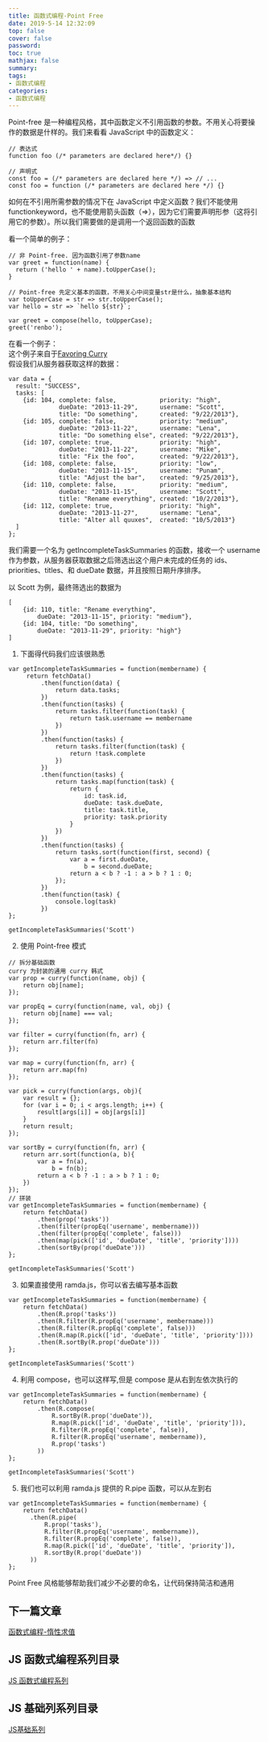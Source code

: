 ```yaml
---
title: 函数式编程-Point Free
date: 2019-5-14 12:32:09
top: false
cover: false
password:
toc: true
mathjax: false
summary: 
tags:
- 函数式编程
categories:
- 函数式编程
---
```


Point-free 是一种编程风格，其中函数定义不引用函数的参数。不用关心将要操作的数据是什样的。我们来看看 JavaScript 中的函数定义：
```
// 表达式
function foo (/* parameters are declared here*/) {}

// 声明式
const foo = (/* parameters are declared here */) => // ...
const foo = function (/* parameters are declared here */) {}
```


如何在不引用所需参数的情况下在 JavaScript 中定义函数？我们不能使用 functionkeyword，也不能使用箭头函数（=>），因为它们需要声明形参（这将引用它的参数）。所以我们需要做的是调用一个返回函数的函数<br/>

看一个简单的例子：<br/>

```
// 非 Point-free. 因为函数引用了参数name
var greet = function(name) {
  return ('hello ' + name).toUpperCase();
}

// Point-free 先定义基本的函数，不用关心中间变量str是什么，抽象基本结构
var toUpperCase = str => str.toUpperCase();
var hello = str => `hello ${str}`; 

var greet = compose(hello, toUpperCase);
greet('renbo');
```

在看一个例子：<br/>
这个例子来自于<a href="https://fr.umio.us/favoring-curry/">Favoring Curry</a><br/>
假设我们从服务器获取这样的数据：
```
var data = {
  result: "SUCCESS",
  tasks: [
    {id: 104, complete: false,            priority: "high",
              dueDate: "2013-11-29",      username: "Scott",
              title: "Do something",      created: "9/22/2013"},
    {id: 105, complete: false,            priority: "medium",
              dueDate: "2013-11-22",      username: "Lena",
              title: "Do something else", created: "9/22/2013"},
    {id: 107, complete: true,             priority: "high",
              dueDate: "2013-11-22",      username: "Mike",
              title: "Fix the foo",       created: "9/22/2013"},
    {id: 108, complete: false,            priority: "low",
              dueDate: "2013-11-15",      username: "Punam",
              title: "Adjust the bar",    created: "9/25/2013"},
    {id: 110, complete: false,            priority: "medium",
              dueDate: "2013-11-15",      username: "Scott",
              title: "Rename everything", created: "10/2/2013"},
    {id: 112, complete: true,             priority: "high",
              dueDate: "2013-11-27",      username: "Lena",
              title: "Alter all quuxes",  created: "10/5/2013"}
  ]
};
```

我们需要一个名为 getIncompleteTaskSummaries 的函数，接收一个 username 作为参数，从服务器获取数据之后筛选出这个用户未完成的任务的 ids、priorities、titles、和 dueDate 数据，并且按照日期升序排序。<br/>

以 Scott 为例，最终筛选出的数据为<br/>
```
[
    {id: 110, title: "Rename everything", 
        dueDate: "2013-11-15", priority: "medium"},
    {id: 104, title: "Do something", 
        dueDate: "2013-11-29", priority: "high"}
]
```
1. 下面得代码我们应该很熟悉<br/>
```
var getIncompleteTaskSummaries = function(membername) {
     return fetchData()
         .then(function(data) {
             return data.tasks;
         })
         .then(function(tasks) {
             return tasks.filter(function(task) {
                 return task.username == membername
             })
         })
         .then(function(tasks) {
             return tasks.filter(function(task) {
                 return !task.complete
             })
         })
         .then(function(tasks) {
             return tasks.map(function(task) {
                 return {
                     id: task.id,
                     dueDate: task.dueDate,
                     title: task.title,
                     priority: task.priority
                 }
             })
         })
         .then(function(tasks) {
             return tasks.sort(function(first, second) {
                 var a = first.dueDate,
                     b = second.dueDate;
                 return a < b ? -1 : a > b ? 1 : 0;
             });
         })
         .then(function(task) {
             console.log(task)
         })
};

getIncompleteTaskSummaries('Scott')
```

2. 使用 Point-free 模式<br/>
```
// 拆分基础函数
curry 为封装的通用 curry 韩式
var prop = curry(function(name, obj) {
    return obj[name];
});

var propEq = curry(function(name, val, obj) {
    return obj[name] === val;
});

var filter = curry(function(fn, arr) {
    return arr.filter(fn)
});

var map = curry(function(fn, arr) {
    return arr.map(fn)
});

var pick = curry(function(args, obj){
    var result = {};
    for (var i = 0; i < args.length; i++) {
        result[args[i]] = obj[args[i]]
    }
    return result;
});

var sortBy = curry(function(fn, arr) {
    return arr.sort(function(a, b){
        var a = fn(a),
            b = fn(b);
        return a < b ? -1 : a > b ? 1 : 0;
    })
});
// 拼装
var getIncompleteTaskSummaries = function(membername) {
    return fetchData()
        .then(prop('tasks'))
        .then(filter(propEq('username', membername)))
        .then(filter(propEq('complete', false)))
        .then(map(pick(['id', 'dueDate', 'title', 'priority'])))
        .then(sortBy(prop('dueDate')))
};

getIncompleteTaskSummaries('Scott')
```

3. 如果直接使用 ramda.js，你可以省去编写基本函数<br/>
```
var getIncompleteTaskSummaries = function(membername) {
    return fetchData()
        .then(R.prop('tasks'))
        .then(R.filter(R.propEq('username', membername)))
        .then(R.filter(R.propEq('complete', false)))
        .then(R.map(R.pick(['id', 'dueDate', 'title', 'priority'])))
        .then(R.sortBy(R.prop('dueDate')))
};

getIncompleteTaskSummaries('Scott')
```

4. 利用 compose，也可以这样写,但是 compose 是从右到左依次执行的
```
var getIncompleteTaskSummaries = function(membername) {
    return fetchData()
        .then(R.compose(
            R.sortBy(R.prop('dueDate')),
            R.map(R.pick(['id', 'dueDate', 'title', 'priority'])),
            R.filter(R.propEq('complete', false)),
            R.filter(R.propEq('username', membername)),
            R.prop('tasks')
        ))
};

getIncompleteTaskSummaries('Scott')
```

5. 我们也可以利用 ramda.js 提供的 R.pipe 函数，可以从左到右
```
var getIncompleteTaskSummaries = function(membername) {
    return fetchData()
      .then(R.pipe(
          R.prop('tasks'),
          R.filter(R.propEq('username', membername)),
          R.filter(R.propEq('complete', false)),
          R.map(R.pick(['id', 'dueDate', 'title', 'priority']),
          R.sortBy(R.prop('dueDate'))
      ))
};
```


Point Free 风格能够帮助我们减少不必要的命名，让代码保持简洁和通用<br/>

## 下一篇文章
<a href='https://github.com/MarsPen/-notes-summary/blob/master/javascript/functionLazyChain.md'>函数式编程-惰性求值</a>

## JS 函数式编程系列目录
<a href='https://github.com/MarsPen/-notes-summary/blob/master/javascript/functional.md'>JS 函数式编程系列</a>

## JS 基础列系列目录
<a href='https://github.com/MarsPen/-notes-summary/blob/master/javascript/index.md'>JS基础系列</a>







